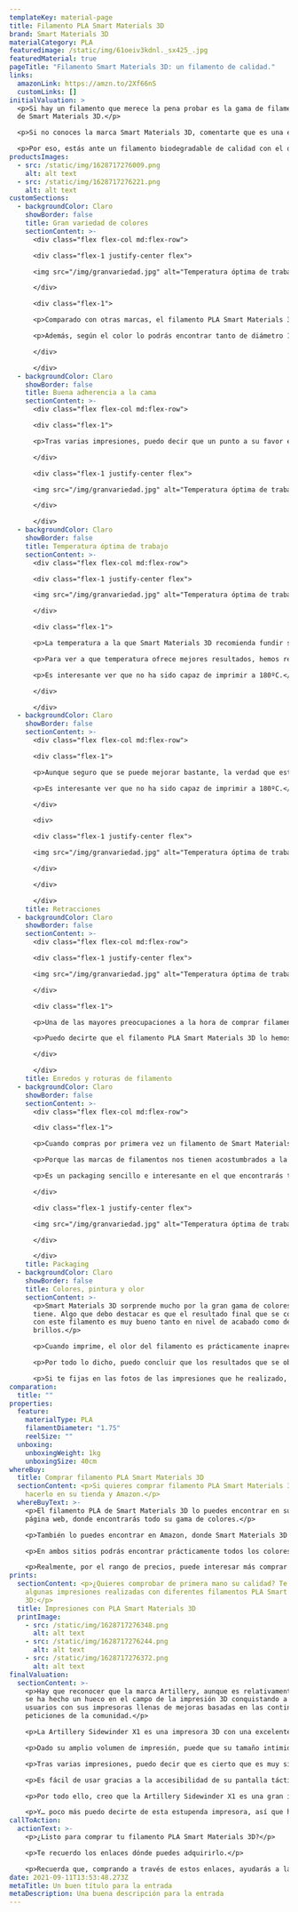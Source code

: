 ```yaml
---
templateKey: material-page
title: Filamento PLA Smart Materials 3D
brand: Smart Materials 3D
materialCategory: PLA
featuredimage: /static/img/61oeiv3kdnl._sx425_.jpg
featuredMaterial: true
pageTitle: "Filamento Smart Materials 3D: un filamento de calidad."
links:
  amazonLink: https://amzn.to/2Xf66nS
  customLinks: []
initialValuation: >
  <p>Si hay un filamento que merece la pena probar es la gama de filamentos PLA
  de Smart Materials 3D.</p>

  <p>Si no conoces la marca Smart Materials 3D, comentarte que es una empresa española fundada en 2014 con la idea principal de brindar soluciones innovadoras al mercado de la impresión 3D mediante la creación de filamentos para impresoras 3D, tanto para el sector empresarial como para el particular.</p>

  <p>Por eso, estás ante un filamento biodegradable de calidad con el que se obtienen grandes resultados. Y lo más importante: a un precio correcto.</p>
productsImages:
  - src: /static/img/1628717276009.png
    alt: alt text
  - src: /static/img/1628717276221.png
    alt: alt text
customSections:
  - backgroundColor: Claro
    showBorder: false
    title: Gran variedad de colores
    sectionContent: >-
      <div class="flex flex-col md:flex-row">

      <div class="flex-1 justify-center flex">

      <img src="/img/granvariedad.jpg" alt="Temperatura óptima de trabajo" />

      </div>

      <div class="flex-1">

      <p>Comparado con otras marcas, el filamento PLA Smart Materials 3D tiene un gran abanico de colores, lo que es genial a la hora de poder elegir prácticamente cualquier tonalidad incluidos tonos pastel, madera y glitter. ¡Los querrás todos!</p>

      <p>Además, según el color lo podrás encontrar tanto de diámetro 1.75mm como de 2.85mm y verás que ofrecen diferentes tamaños como 330g, 750g y 1000g para la mayoría de colores y formatos 3300g, 5600g y 8000g para los tonos blanco y negro. ¡Increíble!</p>

      </div>

      </div>
  - backgroundColor: Claro
    showBorder: false
    title: Buena adherencia a la cama
    sectionContent: >-
      <div class="flex flex-col md:flex-row">

      <div class="flex-1">

      <p>Tras varias impresiones, puedo decir que un punto a su favor es su buena adherencia a la cama. Normalmente a una temperatura de 50º-60º se adhiere muy bien y no da ningún problema de warping. Esto hace que sea un gran compañero de impresiones compatible con la gran mayoría de impresoras del mercado.</p>

      </div>

      <div class="flex-1 justify-center flex">

      <img src="/img/granvariedad.jpg" alt="Temperatura óptima de trabajo" />

      </div>

      </div>
  - backgroundColor: Claro
    showBorder: false
    title: Temperatura óptima de trabajo
    sectionContent: >-
      <div class="flex flex-col md:flex-row">

      <div class="flex-1 justify-center flex">

      <img src="/img/granvariedad.jpg" alt="Temperatura óptima de trabajo" />

      </div>

      <div class="flex-1">

      <p>La temperatura a la que Smart Materials 3D recomienda fundir su filamento es entre 200 – 220ºC.</p>

      <p>Para ver a que temperatura ofrece mejores resultados, hemos realizado un test de temperatura que va desde los 225 a los 185ºC para filamento PLA. Como puedes ver en la imagen, la temperatura donde se consiguen mejores resultados es entre los 200 – 210ºC, donde apenas hay retracciones y hay menores deformaciones del material, lo que hace que el nivel de detalle sea mucho mayor, como se aprecia en los números.</p>

      <p>Es interesante ver que no ha sido capaz de imprimir a 180ºC.</p>

      </div>

      </div>
  - backgroundColor: Claro
    showBorder: false
    sectionContent: >-
      <div class="flex flex-col md:flex-row">

      <div class="flex-1">

      <p>Aunque seguro que se puede mejorar bastante, la verdad que este filamento no da malos resultados en la retracción. Ajustando un poco la distancia de retracción, la velocidad de desplazamiento y la temperatura de impresión, como ves, se pueden conseguir resultados aceptables con este filamento.</p>

      <p>Es interesante ver que no ha sido capaz de imprimir a 180ºC.</p>

      </div>

      <div>

      <div class="flex-1 justify-center flex">

      <img src="/img/granvariedad.jpg" alt="Temperatura óptima de trabajo" />

      </div>

      </div>

      </div>
    title: Retracciones
  - backgroundColor: Claro
    showBorder: false
    sectionContent: >-
      <div class="flex flex-col md:flex-row">

      <div class="flex-1 justify-center flex">

      <img src="/img/granvariedad.jpg" alt="Temperatura óptima de trabajo" />

      </div>

      <div class="flex-1">

      <p>Una de las mayores preocupaciones a la hora de comprar filamentos es la posibilidad de que se enrede o rompa.</p>

      <p>Puedo decirte que el filamento PLA Smart Materials 3D lo hemos utilizado bastante, hemos probado muchos colores y hasta el momento no hemos tenido problemas y solo conocemos un caso de un amigo al que le vino enredado en una ocasión.</p>

      </div>

      </div>
    title: Enredos y roturas de filamento
  - backgroundColor: Claro
    showBorder: false
    sectionContent: >-
      <div class="flex flex-col md:flex-row">

      <div class="flex-1">

      <p>Cuando compras por primera vez un filamento de Smart Materials 3D te sorprende mucho por su packaging. Y dirás: ¿por qué?</p>

      <p>Porque las marcas de filamentos nos tienen acostumbrados a la caja de cartón, bolsa zip y el filamento, pero Smart Materials 3D cambia el modelo tradicional por una bolsa de zip dura en la que guardar bien protegido tu filamento cuando no lo estás usando, ayudando a que no se deteriore con el paso del tiempo.</p>

      <p>Es un packaging sencillo e interesante en el que encontrarás todos los consejos de la marca para conservar el filamento, así como las indicaciones de impresión.</p>

      </div>

      <div class="flex-1 justify-center flex">

      <img src="/img/granvariedad.jpg" alt="Temperatura óptima de trabajo" />

      </div>

      </div>
    title: Packaging
  - backgroundColor: Claro
    showBorder: false
    title: Colores, pintura y olor
    sectionContent: >-
      <p>Smart Materials 3D sorprende mucho por la gran gama de colores que
      tiene. Algo que debo destacar es que el resultado final que se consigue
      con este filamento es muy bueno tanto en nivel de acabado como de
      brillos.</p>

      <p>Cuando imprime, el olor del filamento es prácticamente inapreciable, huele un poco mientras se está imprimiendo, como es natural, pero una vez que se ha impreso, pierde por completo su olor.</p>

      <p>Por todo lo dicho, puedo concluir que los resultados que se obtienen con el filamento Smart Materials 3D PLA 1,75 son muy buenos.</p>

      <p>Si te fijas en las fotos de las impresiones que he realizado, hay algunas en las que ni siquiera se ha imprimado la figura, es decir, hemos pintado directamente encima del filamento y no he tenido ningún problema.</p>
comparation:
  title: ""
properties:
  feature:
    materialType: PLA
    filamentDiameter: "1.75"
    reelSize: ""
  unboxing:
    unboxingWeight: 1kg
    unboxingSize: 40cm
whereBuy:
  title: Comprar filamento PLA Smart Materials 3D
  sectionContent: <p>Si quieres comprar filamento PLA Smart Materials 3D, podrás
    hacerlo en su tienda y Amazon.</p>
  whereBuyText: >-
    <p>El filamento PLA de Smart Materials 3D lo puedes encontrar en su propia
    página web, donde encontrarás todo su gama de colores.</p>

    <p>También lo puedes encontrar en Amazon, donde Smart Materials 3D tiene su propia tienda por lo que el filamento se lo compras directamente a ellos.</p>

    <p>En ambos sitios podrás encontrar prácticamente todos los colores de la serie de Smartfil y normalmente suele estar a un precio aproximado de unos 20€ el filamento de 1kg, y por unos 18€ el filamento de 750g.</p>

    <p>Realmente, por el rango de precios, puede interesar más comprar el filamento PLA Smart Materials 3D de 1kg que el de 750g.</p>
prints:
  sectionContent: <p>¿Quieres comprobar de primera mano su calidad? Te muestro
    algunas impresiones realizadas con diferentes filamentos PLA Smart Materials
    3D:</p>
  title: Impresiones con PLA Smart Materials 3D
  printImage:
    - src: /static/img/1628717276348.png
      alt: alt text
    - src: /static/img/1628717276244.png
      alt: alt text
    - src: /static/img/1628717276372.png
      alt: alt text
finalValuation:
  sectionContent: >-
    <p>Hay que reconocer que la marca Artillery, aunque es relativamente joven,
    se ha hecho un hueco en el campo de la impresión 3D conquistando a los
    usuarios con sus impresoras llenas de mejoras basadas en las continuas
    peticiones de la comunidad.</p>

    <p>La Artillery Sidewinder X1 es una impresora 3D con una excelente relación calidad-precio que la convierte en una interesante inversión para cualquier usuario ya sea porque quiera empezar en la impresión 3D o subir de nivel en sus impresiones. Aunque no debemos olvidar que para realizar grandes impresiones requiere de algo de experiencia con todos los parámetros de impresión.</p>

    <p>Dado su amplio volumen de impresión, puede que su tamaño intimide y que no sea apta para cualquier escritorio, pero es gracias a ese tamaño, a su diseño y su estructura que consigue crear una impresora sólida para conseguir buenos resultados.</p>

    <p>Tras varias impresiones, puedo decir que es cierto que es muy silenciosa, lo cual se agradece mucho. Además, tanto la velocidad de impresión como en la velocidad de calentamiento de la cama son un gran atractivo a la hora de comenzar una impresión.</p>

    <p>Es fácil de usar gracias a la accesibilidad de su pantalla táctil en la cual siempre muestra un resumen de impresión bastante interesante. Y, si bien es cierto que la calidad de impresión depende de muchas cosas, el resultado final es bastante decente.</p>

    <p>Por todo ello, creo que la Artillery Sidewinder X1 es una gran impresora 3D. Tanto si quieres una impresora que te permita grandes impresiones como si quieres aprender a superarte en cada una de tus creaciones, no pases por alto esta opción.</p>

    <p>Y… poco más puedo decirte de esta estupenda impresora, así que hasta aquí la review.</p>
callToAction:
  actionText: >-
    <p>¿Listo para comprar tu filamento PLA Smart Materials 3D?</p>

    <p>Te recuerdo los enlaces dónde puedes adquirirlo.</p>

    <p>Recuerda que, comprando a través de estos enlaces, ayudarás a la continuidad de la página para que pueda seguir creciendo poco a poco y trayéndote toda la información sobre impresión 3D.</p>
date: 2021-09-11T13:53:48.273Z
metaTitle: Un buen título para la entrada
metaDescription: Una buena descripción para la entrada
---
```

